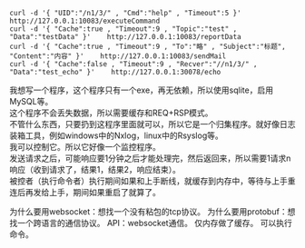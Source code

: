 ```
curl -d '{ "UID":"/n1/3/" , "Cmd":"help" , "Timeout":5 }'    http://127.0.0.1:10083/executeCommand
curl -d '{ "Cache":true , "Timeout":9 , "Topic":"test" , "Data":"testData" }'    http://127.0.0.1:10083/reportData
curl -d '{ "Cache":true , "Timeout":9 , "To":"略" , "Subject":"标题", "Content":"内容" }'    http://127.0.0.1:10083/sendMail
curl -d '{ "Cache":false , "Timeout":9 , "Recver":"//n1/3/" , "Data":"test_echo" }'    http://127.0.0.1:30078/echo
```
我想写一个程序，这个程序只有一个exe，再无依赖，所以使用sqlite，启用MySQL等。  
这个程序不会丢失数据，所以需要缓存和REQ+RSP模式。  
不管什么东西，只要扔到这程序里面就可以，所以它是一个归集程序。就好像日志装箱工具，例如windows中的Nxlog，linux中的Rsyslog等。  
我可以控制它。所以它好像一个监控程序。  
发送请求之后，可能响应要1分钟之后才能处理完，然后返回来，所以需要1请求n响应（收到请求了，结果1，结果2，响应结束）。  
被控者（执行命令者）执行期间如果和上手断线，就缓存到内存中，等待与上手重连后再发给上手，期间如果重启了就算了。

为什么要用websocket：想找一个没有粘包的tcp协议。
为什么要用protobuf：想找一个跨语言的通信协议。
API：websocket通信。
仅内存做了缓存。
可以执行命令。
